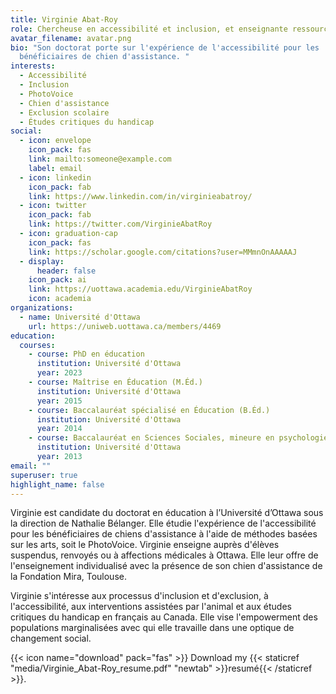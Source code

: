 ```yaml
---
title: Virginie Abat-Roy
role: Chercheuse en accessibilité et inclusion, et enseignante ressource.
avatar_filename: avatar.png
bio: "Son doctorat porte sur l'expérience de l'accessibilité pour les
  bénéficiaires de chien d'assistance. "
interests:
  - Accessibilité
  - Inclusion
  - PhotoVoice
  - Chien d'assistance
  - Exclusion scolaire
  - Études critiques du handicap
social:
  - icon: envelope
    icon_pack: fas
    link: mailto:someone@example.com
    label: email
  - icon: linkedin
    icon_pack: fab
    link: https://www.linkedin.com/in/virginieabatroy/
  - icon: twitter
    icon_pack: fab
    link: https://twitter.com/VirginieAbatRoy
  - icon: graduation-cap
    icon_pack: fas
    link: https://scholar.google.com/citations?user=MMmnOnAAAAAJ
  - display:
      header: false
    icon_pack: ai
    link: https://uottawa.academia.edu/VirginieAbatRoy
    icon: academia
organizations:
  - name: Université d'Ottawa
    url: https://uniweb.uottawa.ca/members/4469
education:
  courses:
    - course: PhD en éducation
      institution: Université d'Ottawa
      year: 2023
    - course: Maîtrise en Éducation (M.Éd.)
      institution: Université d'Ottawa
      year: 2015
    - course: Baccalauréat spécialisé en Éducation (B.Éd.)
      institution: Université d'Ottawa
      year: 2014
    - course: Baccalauréat en Sciences Sociales, mineure en psychologie (B.Sc.Soc.)
      institution: Université d'Ottawa
      year: 2013
email: ""
superuser: true
highlight_name: false
---
```

Virginie est candidate du doctorat en éducation à l’Université d’Ottawa sous la direction de Nathalie Bélanger. Elle étudie l'expérience de l'accessibilité pour les bénéficiaires de chiens d'assistance à l'aide de méthodes basées sur les arts, soit le PhotoVoice. Virginie enseigne auprès d'élèves suspendus, renvoyés ou à affections médicales à Ottawa. Elle leur offre de l'enseignement individualisé avec la présence de son chien d'assistance de la Fondation Mira, Toulouse.

Virginie s'intéresse aux processus d'inclusion et d'exclusion, à l'accessibilité, aux interventions assistées par l'animal et aux études critiques du handicap en français au Canada. Elle vise l'empowerment des populations marginalisées avec qui elle travaille dans une optique de changement social.

{{< icon name="download" pack="fas" >}} Download my {{< staticref "media/Virginie_Abat-Roy_resume.pdf" "newtab" >}}resumé{{< /staticref >}}.